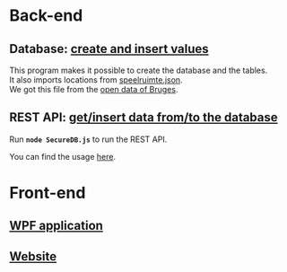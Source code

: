 # Back-end

## Database: [create and insert values](./database/InsertValues)

This program makes it possible to create the database and the tables.  
It also imports locations from [speelruimte.json](./database/InserValues/InsertValues/speelruimte.json).  
We got this file from the [open data of Bruges](https://www.brugge.be/open-data-grondgebied#Speelruimte).

## REST API: [get/insert data from/to the database](./database/NodeJS)

Run **`node SecureDB.js`** to run the REST API.

You can find the usage [here](./database/API_usage.md).

# Front-end

## [WPF application](./MarketQueueWPF)

## [Website](./Site)
